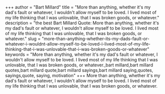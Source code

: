 +++
author = "Bart Millard"
title = "More than anything, whether it's my dad's fault or whatever, I wouldn't allow myself to be loved. I lived most of my life thinking that I was unlovable, that I was broken goods, or whatever."
description = "the best Bart Millard Quote: More than anything, whether it's my dad's fault or whatever, I wouldn't allow myself to be loved. I lived most of my life thinking that I was unlovable, that I was broken goods, or whatever."
slug = "more-than-anything-whether-its-my-dads-fault-or-whatever-i-wouldnt-allow-myself-to-be-loved-i-lived-most-of-my-life-thinking-that-i-was-unlovable-that-i-was-broken-goods-or-whatever"
keywords = "More than anything, whether it's my dad's fault or whatever, I wouldn't allow myself to be loved. I lived most of my life thinking that I was unlovable, that I was broken goods, or whatever.,bart millard,bart millard quotes,bart millard quote,bart millard sayings,bart millard saying,quotes, sayings,quote, saying, motivation"
+++
More than anything, whether it's my dad's fault or whatever, I wouldn't allow myself to be loved. I lived most of my life thinking that I was unlovable, that I was broken goods, or whatever.
